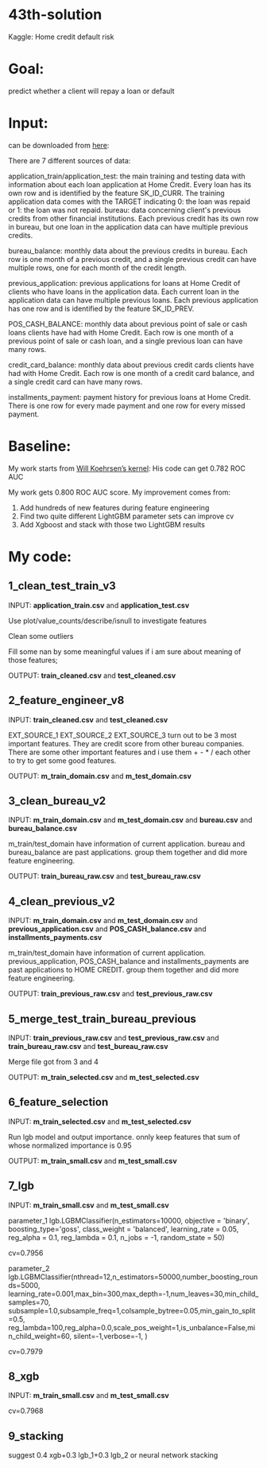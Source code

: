 # 43th-solution
Kaggle: Home credit default risk

# Goal: 

predict whether a client will repay a loan or default 

# Input:

can be downloaded from [here](https://www.kaggle.com/c/home-credit-default-risk/data):

There are 7 different sources of data: 

application_train/application_test: the main training and testing data with information about each loan application at Home Credit. Every loan has its own row and is identified by the feature SK_ID_CURR. The training application data comes with the TARGET indicating 0: the loan was repaid or 1: the loan was not repaid. bureau: data concerning client's previous credits from other financial institutions. Each previous credit has its own row in bureau, but one loan in the application data can have multiple previous credits. 

bureau_balance: monthly data about the previous credits in bureau. Each row is one month of a previous credit, and a single previous credit can have multiple rows, one for each month of the credit length. 

previous_application: previous applications for loans at Home Credit of clients who have loans in the application data. Each current loan in the application data can have multiple previous loans. Each previous application has one row and is identified by the feature SK_ID_PREV. 

POS_CASH_BALANCE: monthly data about previous point of sale or cash loans clients have had with Home Credit. Each row is one month of a previous point of sale or cash loan, and a single previous loan can have many rows. 

credit_card_balance: monthly data about previous credit cards clients have had with Home Credit. Each row is one month of a credit card balance, and a single credit card can have many rows. 

installments_payment: payment history for previous loans at Home Credit. There is one row for every made payment and one row for every missed payment.

# Baseline:

My work starts from [Will Koehrsen’s kernel](https://www.kaggle.com/willkoehrsen/start-here-a-gentle-introduction): His code can get 0.782 ROC AUC 

My work gets 0.800 ROC AUC score. My improvement comes from: 

1. Add hundreds of new features during feature engineering 
2. Find two quite different LightGBM parameter sets can improve cv 
3. Add Xgboost and stack with those two LightGBM results

# My code:

## 1_clean_test_train_v3

INPUT: **application_train.csv** and **application_test.csv**

Use plot/value_counts/describe/isnull to investigate features

Clean some outliers

Fill some nan by some meaningful values if i am sure about meaning of those features; 

OUTPUT: **train_cleaned.csv** and **test_cleaned.csv**

## 2_feature_engineer_v8

INPUT: **train_cleaned.csv** and **test_cleaned.csv**

EXT_SOURCE_1 EXT_SOURCE_2 EXT_SOURCE_3 turn out to be 3 most important features. They are credit score from other bureau companies. There are some other important features and i use them + - * / each other to try to get some good features.

OUTPUT: **m_train_domain.csv** and **m_test_domain.csv**

## 3_clean_bureau_v2

INPUT: **m_train_domain.csv** and **m_test_domain.csv** and **bureau.csv** and **bureau_balance.csv**

m_train/test_domain have information of current application. bureau and bureau_balance are past applications. group them together and did more feature engineering.

OUTPUT: **train_bureau_raw.csv** and **test_bureau_raw.csv**

## 4_clean_previous_v2

INPUT: **m_train_domain.csv** and **m_test_domain.csv** and **previous_application.csv** and **POS_CASH_balance.csv** and **installments_payments.csv**

m_train/test_domain have information of current application. previous_application, POS_CASH_balance and installments_payments are past applications to HOME CREDIT. group them together and did more feature engineering.

OUTPUT: **train_previous_raw.csv** and **test_previous_raw.csv**

## 5_merge_test_train_bureau_previous

INPUT: **train_previous_raw.csv** and **test_previous_raw.csv** and **train_bureau_raw.csv** and **test_bureau_raw.csv**

Merge file got from 3 and 4

OUTPUT: **m_train_selected.csv** and **m_test_selected.csv**

## 6_feature_selection

INPUT: **m_train_selected.csv** and **m_test_selected.csv**

Run lgb model and output importance. onnly keep features that sum of whose normalized importance is 0.95

OUTPUT: **m_train_small.csv** and **m_test_small.csv**

## 7_lgb

INPUT: **m_train_small.csv** and **m_test_small.csv**

parameter_1
lgb.LGBMClassifier(n_estimators=10000, objective = 'binary', boosting_type='goss',
                                   class_weight = 'balanced', learning_rate = 0.05, 
                                   reg_alpha = 0.1, reg_lambda = 0.1, n_jobs = -1, random_state = 50)
                                   
cv=0.7956

parameter_2
lgb.LGBMClassifier(nthread=12,n_estimators=50000,number_boosting_rounds=5000,
            learning_rate=0.001,max_bin=300,max_depth=-1,num_leaves=30,min_child_samples=70,
            subsample=1.0,subsample_freq=1,colsample_bytree=0.05,min_gain_to_split=0.5,
            reg_lambda=100,reg_alpha=0.0,scale_pos_weight=1,is_unbalance=False,min_child_weight=60,
            silent=-1,verbose=-1, )
            
cv=0.7979

## 8_xgb

INPUT: **m_train_small.csv** and **m_test_small.csv**

cv=0.7968

## 9_stacking

suggest 0.4 xgb+0.3 lgb_1+0.3 lgb_2
or neural network stacking
